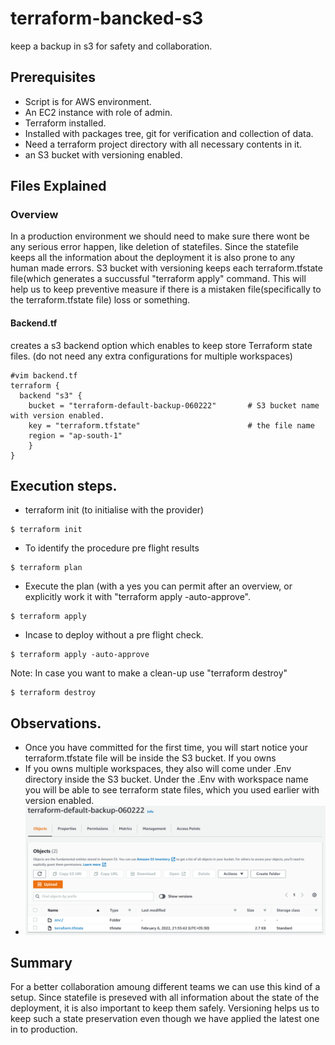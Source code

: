 # terraform-bancked-s3
keep a backup in s3 for safety and collaboration.

## Prerequisites
- Script is for AWS environment.
- An EC2 instance with role of admin. 
- Terraform installed.
- Installed with packages tree, git for verification and collection of data.
- Need a terraform project directory with all necessary contents in it. 
- an S3 bucket with versioning enabled.

## Files Explained

### Overview
In a production environment we should need to make sure there wont be any serious error happen, like deletion of statefiles. Since the statefile keeps all the information about the deployment it is also prone to any human made errors. S3 bucket with versioning keeps each terraform.tfstate file(which generates a succussful "terraform apply" command. This will help us to keep preventive measure if there is a mistaken file(specifically to the terraform.tfstate file) loss or something. 

#### Backend.tf
creates a s3 backend option which enables to keep store Terraform state files. (do not need any extra configurations for multiple workspaces)
```
#vim backend.tf
terraform {
  backend "s3" {
    bucket = "terraform-default-backup-060222"       # S3 bucket name with version enabled.
    key = "terraform.tfstate"                        # the file name 
    region = "ap-south-1"
    }
}
```
## Execution steps.
- terraform init (to initialise with the provider)
```
$ terraform init 
```
- To identify the procedure pre flight results
```
$ terraform plan 
```
- Execute the plan (with a yes you can permit after an overview, or explicitly work it with "terraform apply -auto-approve".
```
$ terraform apply 
```
- Incase to deploy without a pre flight check.
```
$ terraform apply -auto-approve 
```
Note: In case you want to make a clean-up use "terraform destroy"
```
$ terraform destroy
```
## Observations.
- Once you have committed for the first time, you will start notice your terraform.tfstate file will be inside the S3 bucket. If you owns
- If you owns multiple workspaces, they also will come under .Env directory inside the S3 bucket. Under the .Env with workspace name you will be able to see terraform state files, which you used earlier with version enabled.
- <img src="Untitled picture.png" width="800px" height="auto">
## Summary
For a better collaboration amoung different teams we can use this kind of a setup. Since statefile is preseved with all information about the state of the deployment, it is also important to keep them safely. Versioning helps us to keep such a state preservation even though we have applied the latest one in to production. 
